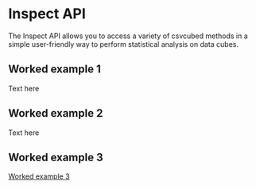 # Inspect API

The Inspect API allows you to access a variety of csvcubed methods in a simple user-friendly way to perform statistical analysis on data cubes.

<!-- TODO: Add link to API documentation? -->

## Worked example 1

Text here

## Worked example 2

Text here

## Worked example 3

[Worked example 3](./example3.md)
